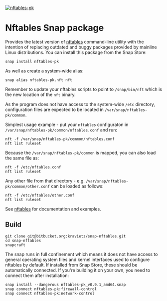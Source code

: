 [![nftables-pk](https://snapcraft.io/nftables-pk/badge.svg)](https://snapcraft.io/nftables-pk)


# Nftables Snap package

Provides the latest version of [nftables](https://wiki.nftables.org/wiki-nftables/index.php/Main_Page)
command-line utility with the intention of replacing outdated and buggy packages
provided by mainline Linux distributions. You can install this package from the Snap Store:

    snap install nftables-pk

As well as create a system-wide alias:

    snap alias nftables-pk.nft nft

Remember to update your nftables scripts to point to `/snap/bin/nft` which is the new location of the `nft` binary.

As the program does not have access to the system-wide `/etc` directory, configuration files are expected
to be located in `/var/snap/nftables-pk/common`.

Simplest usage example - put your `nftables` configuraton in `/var/snap/nftables-pk/common/nftables.conf` and run:

    nft -f /var/snap/nftables-pk/common/nftables.conf
    nft list ruleset
    
Because the `/var/snap/nftables-pk/common` is mapped, you can also load the same file as:
    
    nft -f /etc/nftables.conf
    nft list ruleset
    
Any other file from that directory - e.g. `/var/snap/nftables-pk/common/other.conf` can be loaded as follows:

    nft -f /etc/nftables/other.conf
    nft list ruleset

See [nftables](https://wiki.nftables.org/wiki-nftables/index.php/Main_Page) for documentation and examples. 

## Build

    git clone git@bitbucket.org:kravietz/snap-nftables.git
    cd snap-nftables
    snapcraft
    
The snap runs in full confinement which means it does not have access to general operating system files and
kernel interfaces used to configure nftables by default. If installed from Snap Store, these should be automatically
connected. If you're building it on your own, you need to connect them after installation: 

    snap install --dangerous nftables-pk_v0.9.1_amd64.snap
    snap connect nftables-pk:firewall-control
    snap connect nftables-pk:network-control




